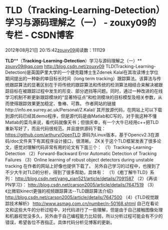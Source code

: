 
# TLD（Tracking-Learning-Detection）学习与源码理解之（一） - zouxy09的专栏 - CSDN博客


2012年08月21日 20:15:42[zouxy09](https://me.csdn.net/zouxy09)阅读数：111129


**TLD****（****Tracking-Learning-Detection****）学习与源码理解之（一）**
zouxy09@qq.com
http://blog.csdn.net/zouxy09
TLD(Tracking-Learning-Detection)是英国萨里大学的一个捷克籍博士生Zdenek Kalal在其攻读博士学位期间提出的一种新的单目标长时间（long term tracking）跟踪算法。该算法与传统跟踪算法的显著区别在于将传统的跟踪算法和传统的检测算法相结合来解决被跟踪目标在被跟踪过程中发生的形变、部分遮挡等问题。同时，通过一种改进的在线学习机制不断更新跟踪模块的“显著特征点”和检测模块的目标模型及相关参数，从而使得跟踪效果更加稳定、鲁棒、可靠。
作者网站的链接http://info.ee.surrey.ac.uk/Personal/Z.Kalal/
其开放源代码，在网站上可以下载到源代码已经其demo程序，但是源代码是由Matlab和C写的，对于我这种不懂Matlab的菜鸟来说，看代码就像天书；但很庆幸，有一个大牛已经用c++把TLD重新写好了，而且代码很规范。并且提供源码下载：
https://github.com/arthurv/OpenTLD
源码为Linux版本，基于Opencv2.3在源码/doc文件夹下有其程序设计接口，很清晰。
ZK关于这个TLD框架发表了很多论文，感觉对理解代码非常有用的论文有下面三个：
（1）Tracking-Learning-Detection
（2）Forward-Backward Error Automatic Detection of Tracking Failures
（3）Online learning of robust object detectors during unstable tracking
在作者的网站上好像也提供下载了。
另外自己学习的过程中，也搜到了不少大牛对TLD的分析，得到了很多帮助，具体有：
（1）《庖丁解牛TLD》系列：
http://blog.csdn.net/yang_xian521/article/details/7091587
（2）《再谈PN学习》：
http://blog.csdn.net/carson2005/article/details/7647519
（3）《比微软kinect更强的视频跟踪算法--TLD跟踪算法介绍》
http://blog.csdn.net/carson2005/article/details/7647500
（4）《TLD视觉跟踪技术解析》
http://www.asmag.com.cn/number/n-50168.shtml
自己在看论文和这些大牛的分析过程中，对代码进行了一些理解，但是由于自己接触图像处理和机器视觉没多久，另外由于自己编程能力比较弱，所以分析过程可能会有不少的错误，希望各位不吝指正。具体代码分析见博客的更新。

